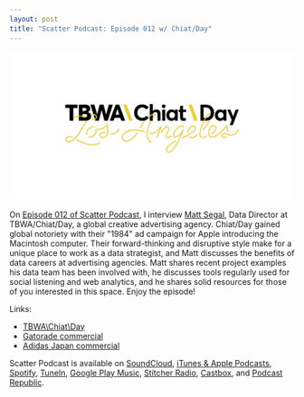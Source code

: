```yaml
---
layout: post
title: "Scatter Podcast: Episode 012 w/ Chiat/Day"
---
```


[![](https://raw.githubusercontent.com/JavOrraca/Home/gh-pages/assets/img/TBWA-Chiat-Day.jpg)](https://soundcloud.com/scatterpodcast/episode-012)

On [Episode 012 of Scatter Podcast](https://soundcloud.com/scatterpodcast/episode-012), I interview [Matt Segal](https://www.linkedin.com/in/segalmatt/), Data Director at TBWA/Chiat/Day, a global creative advertising agency. Chiat/Day gained global notoriety with their "1984" ad campaign for Apple introducing the Macintosh computer. Their forward-thinking and disruptive style make for a unique place to work as a data strategist, and Matt discusses the benefits of data careers at advertising agencies. Matt shares recent project examples his data team has been involved with, he discusses tools regularly used for social listening and web analytics, and he shares solid resources for those of you interested in this space. Enjoy the episode!

Links:
* [TBWA\Chiat\Day](http://tbwachiatdayla.com)
* [Gatorade commercial](https://youtu.be/ZCEdBfBolWk)
* [Adidas Japan commercial](https://youtu.be/M1FOg-KHP28)

Scatter Podcast is available on [SoundCloud](https://soundcloud.com/scatterpodcast), [iTunes & Apple Podcasts](https://podcasts.apple.com/us/podcast/scatter-podcast/id1458544194), [Spotify](https://open.spotify.com/show/64UpJwByrdsrLSYObuEeHx?si=n_UlBzrYQv6ptBjeXfSOsw), [TuneIn](https://tunein.com/podcasts/Business--Economics-Podcasts/Scatter-Podcast-p1216105/), [Google Play Music](https://playmusic.app.goo.gl/?ibi=com.google.PlayMusic&isi=691797987&ius=googleplaymusic&apn=com.google.android.music&link=https://play.google.com/music/m/Iqayzaqkmvhu5op3yehzbj5bus4?t%3DScatter_Podcast%26pcampaignid%3DMKT-na-all-co-pr-mu-pod-16), [Stitcher Radio](https://www.stitcher.com/podcast/scatter-podcast/httpssoundcloudcomscatterpodcast), [Castbox](https://castbox.fm/channel/id2083174), and [Podcast Republic](https://www.podcastrepublic.net/podcast/1458544194).
